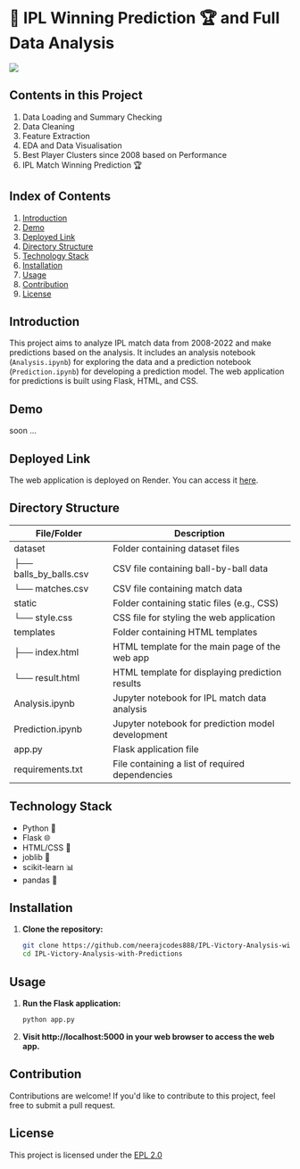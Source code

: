 # 🏏 **IPL  Winning Prediction 🏆 and Full Data Analysis**


<img src = 'https://www.insidesport.in/wp-content/uploads/2022/01/eng-banner-2.jpg'>



## **Contents in this Project**

1. Data Loading and Summary Checking
2. Data Cleaning
3. Feature Extraction
4. EDA and Data Visualisation
5. Best Player Clusters since 2008 based on Performance
6. IPL Match Winning Prediction 🏆


## Index of Contents
1. [Introduction](#introduction)
2. [Demo](#demo)
3. [Deployed Link](#deployed-link)
4. [Directory Structure](#directory-structure)
5. [Technology Stack](#technology-stack)
6. [Installation](#installation)
7. [Usage](#usage)
8. [Contribution](#contribution)
9. [License](#license)

## Introduction
This project aims to analyze IPL match data from 2008-2022 and make predictions based on the analysis. It includes an analysis notebook (`Analysis.ipynb`) for exploring the data and a prediction notebook (`Prediction.ipynb`) for developing a prediction model. The web application for predictions is built using Flask, HTML, and CSS.

## Demo
soon ...

## Deployed Link
The web application is deployed on Render. You can access it [here](insert_deployed_link).

## Directory Structure

| File/Folder      | Description                                      |
|------------------|--------------------------------------------------|
| dataset          | Folder containing dataset files                  |
| ├── balls_by_balls.csv | CSV file containing ball-by-ball data       |
| └── matches.csv  | CSV file containing match data                  |
| static           | Folder containing static files (e.g., CSS)       |
| └── style.css    | CSS file for styling the web application        |
| templates        | Folder containing HTML templates                 |
| ├── index.html   | HTML template for the main page of the web app   |
| └── result.html  | HTML template for displaying prediction results |
| Analysis.ipynb   | Jupyter notebook for IPL match data analysis     |
| Prediction.ipynb | Jupyter notebook for prediction model development|
| app.py           | Flask application file                           |
| requirements.txt | File containing a list of required dependencies  |

## Technology Stack
- Python 🐍
- Flask 🌐
- HTML/CSS 🎨
- joblib 🧠
- scikit-learn 📊
- pandas 🐼

## Installation
1. **Clone the repository:**
   ```bash
   git clone https://github.com/neerajcodes888/IPL-Victory-Analysis-with-Predictions.git
   cd IPL-Victory-Analysis-with-Predictions


## Usage
1. **Run the Flask application:**
   ```bash
   python app.py
   ```
2. **Visit http://localhost:5000 in your web browser to access the web app.**
   

## Contribution
Contributions are welcome! If you'd like to contribute to this project, feel free to submit a pull request.


## License
This project is licensed under the  [EPL 2.0](https://github.com/neerajcodes888/IPL-Victory-Analysis-with-Prediction/blob/main/LICENSE)
